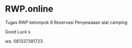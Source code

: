 # RWP.online
Tugas RWP kelompok 8 Reservasi Penyewaaan alat camping 


Good Luck s


wa. 081337391723

